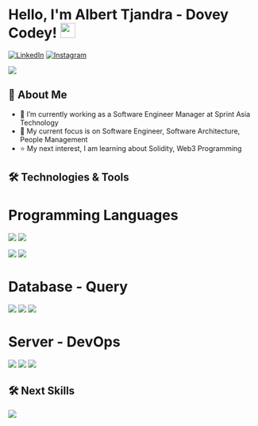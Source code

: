 <h1> Hello, I'm Albert Tjandra - Dovey Codey! <img src = "https://raw.githubusercontent.com/MartinHeinz/MartinHeinz/master/wave.gif" width = 30px> </h1>

[![LinkedIn](https://img.shields.io/badge/LinkedIn-informational?style=flat&logo=linkedin&logoColor=white&color=4B5C6D)](https://linkedin.com/in/albert-tjandra)
[![Instagram](https://img.shields.io/badge/Instagram-informational?style=flat&logo=instagram&logoColor=white&color=4B5C6D)](https://www.instagram.com/i.am_dovey.codey)

<p>
  <img src="https://user-images.githubusercontent.com/74038190/212748830-4c709398-a386-4761-84d7-9e10b98fbe6e.gif" />
</p>

## 🚀 About Me

- 🔭 I’m currently working as a Software Engineer Manager at Sprint Asia Technology
- 🌱 My current focus is on Software Engineer, Software Architecture, People Management
- ⭐ My next interest, I am learning about Solidity, Web3 Programming

## 🛠️ Technologies & Tools

# Programming Languages

![](https://img.shields.io/badge/NodeJS-informational?style=flat&logo=nodedotjs&logoColor=white&color=4B5C6D)
![](https://img.shields.io/badge/Go-informational?style=flat&logo=go&logoColor=white&color=4B5C6D)

![](https://img.shields.io/badge/JavaScript-informational?style=flat&logo=JavaScript&logoColor=white&color=4B5C6D)
![](https://img.shields.io/badge/PHP-informational?style=flat&logo=php&logoColor=white&color=4B5C6D)

# Database - Query

![](https://img.shields.io/badge/MySQL-informational?style=flat&logo=mysql&logoColor=white&color=4B5C6D)
![](https://img.shields.io/badge/MongoDB-informational?style=flat&logo=MongoDB&logoColor=white&color=4B5C6D)
![](https://img.shields.io/badge/PostgreSQL-informational?style=flat&logo=postgresql&logoColor=white&color=4B5C6D)

# Server - DevOps

![](https://img.shields.io/badge/Docker-informational?style=flat&logo=docker&logoColor=white&color=4B5C6D)
![](https://img.shields.io/badge/AWS-informational?style=flat&logo=amazonwebservices&logoColor=white&color=4B5C6D)
![](https://img.shields.io/badge/Kubernetes-informational?style=flat&logo=kubernetes&logoColor=white&color=4B5C6D)

## 🛠️ Next Skills

![](https://img.shields.io/badge/Solidity-informational?style=flat&logo=solidity&logoColor=white&color=4B5C6D)

